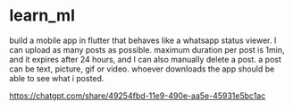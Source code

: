 # learn_ml

build a mobile app in flutter that behaves like a whatsapp status viewer. I can upload as many posts as possible. maximum duration per post is 1min, and it expires after 24 hours, and I can also manually delete a post. a post can be text, picture, gif or video. whoever downloads the app should be able to see what i posted. 



https://chatgpt.com/share/49254fbd-11e9-490e-aa5e-45931e5bc1ac

